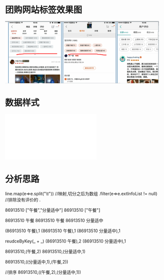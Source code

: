 
# 团购网站标签效果图

![](./images/tag001.png)

# 数据样式

![日志文件](./files/temptags.txt)

# 分析思路

line.map(e=>e.split("\t"))  //映射,切分之后为数组
.filter(e=>e.extInfoList != null)  //排除没有评价的
.

86913510 ["午餐","分量适中"]
86913510 ["午餐"]

86913510 午餐
86913510 午餐
86913510 分量适中

(86913510 午餐),1
(86913510 午餐),1
(86913510 分量适中),1

reudceByKey(_ + _)
(86913510 午餐),2
(86913510 分量适中),1

86913510,(午餐,2)
86913510,(分量适中,1)

86913510,((分量适中,1),(午餐,2))

//排序
86913510,((午餐,2),(分量适中,1))




